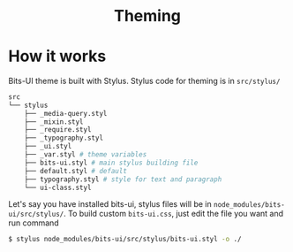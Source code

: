<h1 style="margin: 0 auto 1rem 0; border: 0; text-align: center;">Theming</h1>

# How it works

Bits-UI theme is built with <span class="bits-tag bg-c">Stylus</span>.
Stylus code for theming is in `src/stylus/`


```bash
src
└── stylus
    ├── _media-query.styl
    ├── _mixin.styl
    ├── _require.styl
    ├── _typography.styl
    ├── _ui.styl
    ├── _var.styl # theme variables
    ├── bits-ui.styl # main stylus building file
    ├── default.styl # default
    ├── typography.styl # style for text and paragraph
    └── ui-class.styl
```

Let's say you have installed bits-ui, stylus files will be in
`node_modules/bits-ui/src/stylus/`. To build custom `bits-ui.css`, just
edit the file you want and run command

```bash
$ stylus node_modules/bits-ui/src/stylus/bits-ui.styl -o ./
```